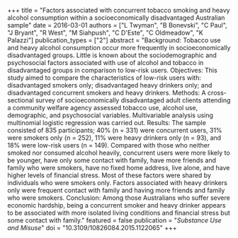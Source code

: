 +++
title = "Factors associated with concurrent tobacco smoking and heavy alcohol consumption within a socioeconomically disadvantaged Australian sample"
date = 2016-03-01
authors = ["L Twyman", "B Bonevski", "C Paul", "J Bryant", "R West", "M Siahpush", "C D'Este", "C Oldmeadow", "K Palazzi"]
publication_types = ["2"]
abstract = "Background: Tobacco use and heavy alcohol consumption occur more frequently in socioeconomically disadvantaged groups. Little is known about the sociodemographic and psychosocial factors associated with use of alcohol and tobacco in disadvantaged groups in comparison to low-risk users. Objectives: This study aimed to compare the characteristics of low-risk users with: disadvantaged smokers only; disadvantaged heavy drinkers only; and disadvantaged concurrent smokers and heavy drinkers. Methods: A cross-sectional survey of socioeconomically disadvantaged adult clients attending a community welfare agency assessed tobacco use, alcohol use, demographic, and psychosocial variables. Multivariable analysis using multinomial logistic regression was carried out. Results: The sample consisted of 835 participants; 40% (n = 331) were concurrent users, 31% were smokers only (n = 252), 11% were heavy drinkers only (n = 93), and 18% were low-risk users (n = 149). Compared with those who neither smoked nor consumed alcohol heavily, concurrent users were more likely to be younger, have only some contact with family, have more friends and family who were smokers, have no fixed home address, live alone, and have higher levels of financial stress. Most of these factors were shared by individuals who were smokers only. Factors associated with heavy drinkers only were frequent contact with family and having more friends and family who were smokers. Conclusion: Among those Australians who suffer severe economic hardship, being a concurrent smoker and heavy drinker appears to be associated with more isolated living conditions and financial stress but some contact with family."
featured = false
publication = "*Substance Use and Misuse*"
doi = "10.3109/10826084.2015.1122065"
+++

